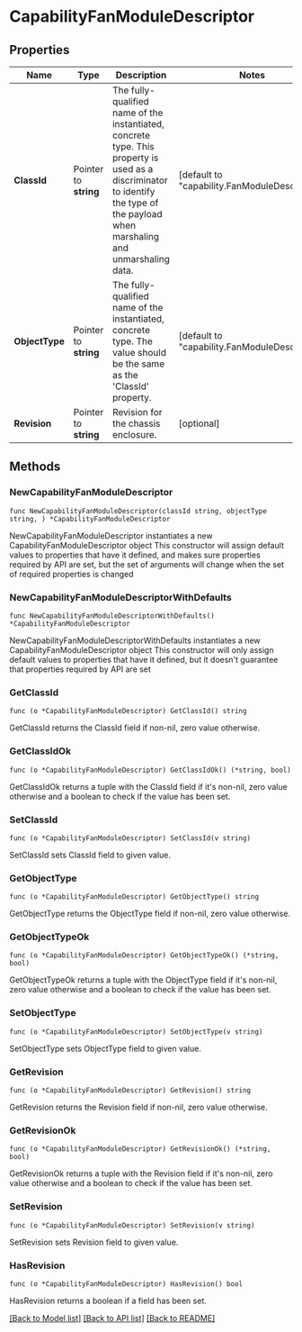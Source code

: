 # CapabilityFanModuleDescriptor

## Properties

Name | Type | Description | Notes
------------ | ------------- | ------------- | -------------
**ClassId** | Pointer to **string** | The fully-qualified name of the instantiated, concrete type. This property is used as a discriminator to identify the type of the payload when marshaling and unmarshaling data. | [default to "capability.FanModuleDescriptor"]
**ObjectType** | Pointer to **string** | The fully-qualified name of the instantiated, concrete type. The value should be the same as the &#39;ClassId&#39; property. | [default to "capability.FanModuleDescriptor"]
**Revision** | Pointer to **string** | Revision for the chassis enclosure. | [optional] 

## Methods

### NewCapabilityFanModuleDescriptor

`func NewCapabilityFanModuleDescriptor(classId string, objectType string, ) *CapabilityFanModuleDescriptor`

NewCapabilityFanModuleDescriptor instantiates a new CapabilityFanModuleDescriptor object
This constructor will assign default values to properties that have it defined,
and makes sure properties required by API are set, but the set of arguments
will change when the set of required properties is changed

### NewCapabilityFanModuleDescriptorWithDefaults

`func NewCapabilityFanModuleDescriptorWithDefaults() *CapabilityFanModuleDescriptor`

NewCapabilityFanModuleDescriptorWithDefaults instantiates a new CapabilityFanModuleDescriptor object
This constructor will only assign default values to properties that have it defined,
but it doesn't guarantee that properties required by API are set

### GetClassId

`func (o *CapabilityFanModuleDescriptor) GetClassId() string`

GetClassId returns the ClassId field if non-nil, zero value otherwise.

### GetClassIdOk

`func (o *CapabilityFanModuleDescriptor) GetClassIdOk() (*string, bool)`

GetClassIdOk returns a tuple with the ClassId field if it's non-nil, zero value otherwise
and a boolean to check if the value has been set.

### SetClassId

`func (o *CapabilityFanModuleDescriptor) SetClassId(v string)`

SetClassId sets ClassId field to given value.


### GetObjectType

`func (o *CapabilityFanModuleDescriptor) GetObjectType() string`

GetObjectType returns the ObjectType field if non-nil, zero value otherwise.

### GetObjectTypeOk

`func (o *CapabilityFanModuleDescriptor) GetObjectTypeOk() (*string, bool)`

GetObjectTypeOk returns a tuple with the ObjectType field if it's non-nil, zero value otherwise
and a boolean to check if the value has been set.

### SetObjectType

`func (o *CapabilityFanModuleDescriptor) SetObjectType(v string)`

SetObjectType sets ObjectType field to given value.


### GetRevision

`func (o *CapabilityFanModuleDescriptor) GetRevision() string`

GetRevision returns the Revision field if non-nil, zero value otherwise.

### GetRevisionOk

`func (o *CapabilityFanModuleDescriptor) GetRevisionOk() (*string, bool)`

GetRevisionOk returns a tuple with the Revision field if it's non-nil, zero value otherwise
and a boolean to check if the value has been set.

### SetRevision

`func (o *CapabilityFanModuleDescriptor) SetRevision(v string)`

SetRevision sets Revision field to given value.

### HasRevision

`func (o *CapabilityFanModuleDescriptor) HasRevision() bool`

HasRevision returns a boolean if a field has been set.


[[Back to Model list]](../README.md#documentation-for-models) [[Back to API list]](../README.md#documentation-for-api-endpoints) [[Back to README]](../README.md)


